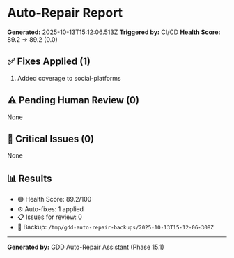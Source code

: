 # Auto-Repair Report

**Generated:** 2025-10-13T15:12:06.513Z
**Triggered by:** CI/CD
**Health Score:** 89.2 → 89.2 (0.0)

## ✅ Fixes Applied (1)

1. Added coverage to social-platforms

## ⚠️ Pending Human Review (0)

None

## 🔴 Critical Issues (0)

None

## 📊 Results

- 🟢 Health Score: 89.2/100
- ⚙️ Auto-fixes: 1 applied
- 📋 Issues for review: 0
- 💾 Backup: `/tmp/gdd-auto-repair-backups/2025-10-13T15-12-06-308Z`

---

**Generated by:** GDD Auto-Repair Assistant (Phase 15.1)
